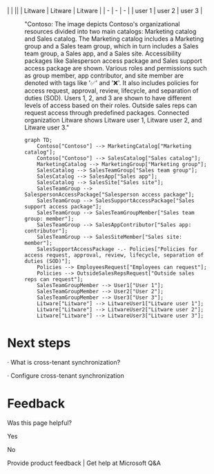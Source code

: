 | | ||
| Litware | Litware | Litware |
| - | - | - |
| user 1 | user 2 | user 3 |

<figure>
"Contoso: The image depicts Contoso's organizational resources divided into two main catalogs: Marketing catalog and Sales catalog. The Marketing catalog includes a Marketing group and a Sales team group, which in turn includes a Sales team group, a Sales app, and a Sales site. Accessibility packages like Salesperson access package and Sales support access package are shown. Various roles and permissions such as group member, app contributor, and site member are denoted with tags like '✅' and '❌'. It also includes policies for access request, approval, review, lifecycle, and separation of duties (SOD). Users 1, 2, and 3 are shown to have different levels of access based on their roles. Outside sales reps can request access through predefined packages. Connected organization Litware shows Litware user 1, Litware user 2, and Litware user 3."

```mermaid
graph TD;
    Contoso["Contoso"] --> MarketingCatalog["Marketing catalog"];
    Contoso["Contoso"] --> SalesCatalog["Sales catalog"];
    MarketingCatalog --> MarketingGroup["Marketing group"];
    SalesCatalog --> SalesTeamGroup["Sales team group"];
    SalesCatalog --> SalesApp["Sales app"];
    SalesCatalog --> SalesSite["Sales site"];
    SalesTeamGroup --> SalespersonAccessPackage["Salesperson access package"];
    SalesTeamGroup --> SalesSupportAccessPackage["Sales support access package"];
    SalesTeamGroup --> SalesTeamGroupMember["Sales team group: member"];
    SalesTeamGroup --> SalesAppContributor["Sales app: contributor"];
    SalesTeamGroup --> SalesSiteMember["Sales site: member"];
    SalesSupportAccessPackage -.- Policies["Policies for access request, approval, review, lifecycle, separation of duties (SOD)"];
    Policies --> EmployeesRequest["Employees can request"];
    Policies --> OutsideSalesRepsRequest["Outside sales reps can request"];
    SalesTeamGroupMember --> User1["User 1"];
    SalesTeamGroupMember --> User2["User 2"];
    SalesTeamGroupMember --> User3["User 3"];
    Litware["Litware"] --> LitwareUser1["Litware user 1"];
    Litware["Litware"] --> LitwareUser2["Litware user 2"];
    Litware["Litware"] --> LitwareUser3["Litware user 3"];
```
</figure>

# Next steps

· What is cross-tenant synchronization? 

· Configure cross-tenant synchronization


# Feedback

Was this page helpful?

Yes

No

Provide product feedback | Get help at Microsoft Q&A